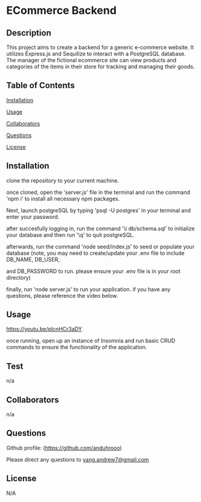 # ECommerce Backend


## Description

This project aims to create a backend for a generic e-commerce website. It utilizes Express.js and Sequilize to interact with a PostgreSQL database. The manager of the fictional ecommerce site can view products and categories of the items in their store for tracking and managing their goods.

## Table of Contents

[Installation](#installation)

[Usage](#usage)

[Collaborators](#collaborators)

[Questions](#questions)

[License](#license)

## Installation

clone the repository to your current machine. 

once cloned, open the 'server.js' file in the terminal and run the command 'npm i' to install all necessary npm packages. 

Next, launch postgreSQL by typing 'psql -U postgres' in your terminal and enter your password. 

after succesfully logging in, run the command '\i db/schema.sql' to initialize your database and then run '\q' to quit postgreSQL. 

afterwards, run the command 'node seed/index.js' to seed or populate your database (note, you may need to create/update your .env file to include DB_NAME, DB_USER, 

and DB_PASSWORD to run. please ensure your .env file is in your root directory)

finally, run 'node server.js' to run your application. if you have any questions, please reference the video below.

## Usage

https://youtu.be/plcnHCr3aDY

once running, open up an instance of Insomnia and run basic CRUD commands to ensure the functionality of the application.

## Test

n/a

## Collaborators

n/a

## Questions

Github profile: (https://github.com/anduhrooo)

Please direct any questions to yang.andrew7@gmail.com

## License

N/A
